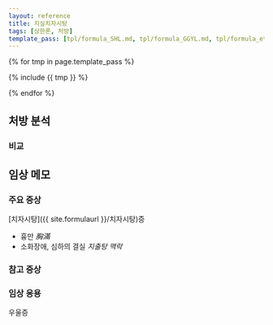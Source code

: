 ```yaml
---
layout: reference
title: 지실치자시탕
tags: [상한론, 처방]
template_pass: [tpl/formula_SHL.md, tpl/formula_GGYL.md, tpl/formula_etc.md]
---
```



{% for tmp in page.template_pass %}

{% include {{ tmp }} %}

{% endfor %}

## 처방 분석



### 비교




## 임상 메모


### 주요 증상

[치자시탕]({{ site.formulaurl }}/치자시탕)증
* 흉만 _胸滿_
* 소화장애, 심하의 결실 _지출탕 맥락_


### 참고 증상



### 임상 응용

우울증
